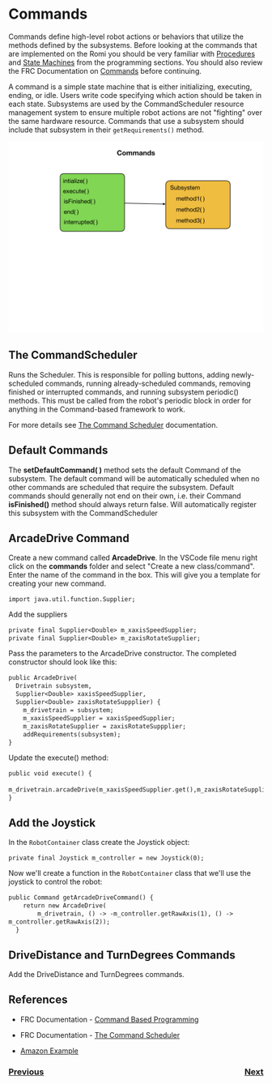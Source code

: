 # <a name="code"></a>Commands
Commands define high-level robot actions or behaviors that utilize the methods defined by the subsystems. Before looking at the commands that are implemented on the Romi you should be very familiar with [Procedures](../Programming/procedures) and [State Machines](../Programming/stateMachines) from the programming sections.  You should also review the FRC Documentation on [Commands](https://docs.wpilib.org/en/latest/docs/software/commandbased/commands.html) before continuing.

A command is a simple state machine that is either initializing, executing, ending, or idle. Users write code specifying which action should be taken in each state. Subsystems are used by the CommandScheduler resource management system to ensure multiple robot actions are not "fighting" over the same hardware resource. Commands that use a subsystem should include that subsystem in their `getRequirements()` method.

![Commands](../images/Romi/Romi.015.jpeg)

## The CommandScheduler
Runs the Scheduler.  This is responsible for polling buttons, adding newly-scheduled commands, running already-scheduled commands, removing finished or interrupted commands, and running subsystem periodic() methods.  This must be called from the robot's periodic block in order for anything in the Command-based framework to work.

For more details see [The Command Scheduler](https://docs.wpilib.org/en/latest/docs/software/commandbased/command-scheduler.html) documentation.

## Default Commands
The **setDefaultCommand( )** method sets the default Command of the subsystem. The default command will be automatically scheduled when no other commands are scheduled that require the subsystem. Default commands should generally not end on their own, i.e. their Command **isFinished()** method should always return false. Will automatically register this subsystem with the CommandScheduler

## ArcadeDrive Command
Create a new command called **ArcadeDrive**.  In the VSCode file menu right click on the **commands** folder and select "Create a new class/command".  Enter the name of the command in the box.  This will give you a template for creating your new command. 

    import java.util.function.Supplier;

Add the suppliers

    private final Supplier<Double> m_xaxisSpeedSupplier;
    private final Supplier<Double> m_zaxisRotateSupplier;

Pass the parameters to the ArcadeDrive constructor.  The completed constructor should look like this:

    public ArcadeDrive(
      Drivetrain subsystem,
      Supplier<Double> xaxisSpeedSupplier,
      Supplier<Double> zaxisRotateSuppplier) {
        m_drivetrain = subsystem;
        m_xaxisSpeedSupplier = xaxisSpeedSupplier;
        m_zaxisRotateSupplier = zaxisRotateSuppplier;
        addRequirements(subsystem);
    }

Update the execute() method:

    public void execute() {
      m_drivetrain.arcadeDrive(m_xaxisSpeedSupplier.get(),m_zaxisRotateSupplier.get());
    }

## Add the Joystick
In the `RobotContainer` class create the Joystick object:

    private final Joystick m_controller = new Joystick(0);

Now we'll create a function in the `RobotContainer` class that we'll use the joystick to control the robot:

    public Command getArcadeDriveCommand() {
        return new ArcadeDrive(
            m_drivetrain, () -> -m_controller.getRawAxis(1), () -> m_controller.getRawAxis(2));
      }

## DriveDistance and TurnDegrees Commands
Add the DriveDistance and TurnDegrees commands.


## References

- FRC Documentation - [Command Based Programming](https://docs.wpilib.org/en/latest/docs/software/commandbased/index.html)

- FRC Documentation - [The Command Scheduler](https://docs.wpilib.org/en/latest/docs/software/commandbased/command-scheduler.html)

- [Amazon Example](https://s3.amazonaws.com/screensteps_live/exported/Wpilib/2078/2286/Command_based_programming.pdf?1478686718)

<h3><span style="float:left">
<a href="romiCode2">Previous</a></span>
<span style="float:right">
<a href="romiCode4">Next</a></span></h3>